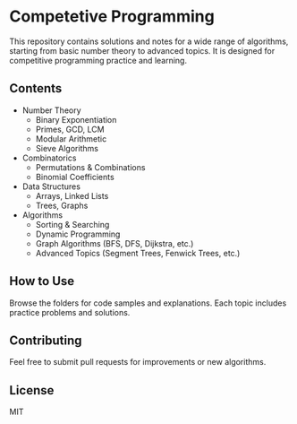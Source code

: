 # Competetive Programming
This repository contains solutions and notes for a wide range of algorithms, starting from basic number theory to advanced topics. It is designed for competitive programming practice and learning.

## Contents

- Number Theory
    - Binary Exponentiation
    - Primes, GCD, LCM
    - Modular Arithmetic
    - Sieve Algorithms
- Combinatorics
    - Permutations & Combinations
    - Binomial Coefficients
- Data Structures
    - Arrays, Linked Lists
    - Trees, Graphs
- Algorithms
    - Sorting & Searching
    - Dynamic Programming
    - Graph Algorithms (BFS, DFS, Dijkstra, etc.)
    - Advanced Topics (Segment Trees, Fenwick Trees, etc.)

## How to Use

Browse the folders for code samples and explanations. Each topic includes practice problems and solutions.

## Contributing

Feel free to submit pull requests for improvements or new algorithms.

## License

MIT
